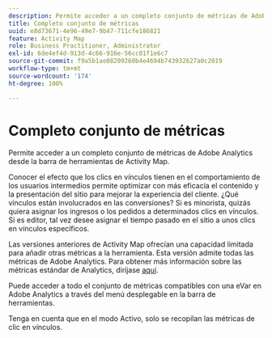 ```yaml
---
description: Permite acceder a un completo conjunto de métricas de Adobe Analytics desde la barra de herramientas de Activity Map.
title: Completo conjunto de métricas
uuid: e8d73671-4e96-49e7-9b47-711cfe186821
feature: Activity Map
role: Business Practitioner, Administrator
exl-id: 6de4ef4d-913d-4c66-916e-56cc81f1e6c7
source-git-commit: f9a5b1ae08209260b4e4694b743932627a0c2019
workflow-type: tm+mt
source-wordcount: '174'
ht-degree: 100%

---
```


# Completo conjunto de métricas

Permite acceder a un completo conjunto de métricas de Adobe Analytics desde la barra de herramientas de Activity Map.

Conocer el efecto que los clics en vínculos tienen en el comportamiento de los usuarios intermedios permite optimizar con más eficacia el contenido y la presentación del sitio para mejorar la experiencia del cliente. ¿Qué vínculos están involucrados en las conversiones? Si es minorista, quizás quiera asignar los ingresos o los pedidos a determinados clics en vínculos. Si es editor, tal vez desee asignar el tiempo pasado en el sitio a unos clics en vínculos específicos.

Las versiones anteriores de Activity Map ofrecían una capacidad limitada para añadir otras métricas a la herramienta. Esta versión admite todas las métricas de Adobe Analytics. Para obtener más información sobre las métricas estándar de Analytics, diríjase [aquí](/help/components/metrics/overview.md).

Puede acceder a todo el conjunto de métricas compatibles con una eVar en Adobe Analytics a través del menú desplegable en la barra de herramientas.

Tenga en cuenta que en el modo Activo, solo se recopilan las métricas de clic en vínculos.
